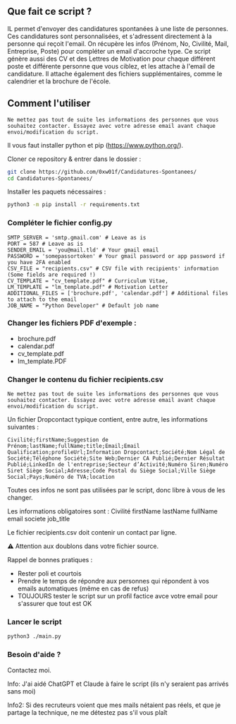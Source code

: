 
## Que fait ce script ?
IL permet d'envoyer des candidatures spontanées à une liste de personnes. Ces candidatures sont personnalisées, et s'adressent directement à la personne qui reçoit l'email. 
On récupère les infos (Prénom, No, Civilité, Mail, Entreprise, Poste) pour compléter un email d'accroche type.
Ce script génère aussi des CV et des Lettres de Motivation pour chaque différent poste et différente personne que vous ciblez, et les attache à l'email de candidature.
Il attache également des fichiers supplémentaires, comme le calendrier et la brochure de l'école. 



## Comment l'utiliser

`Ne mettez pas tout de suite les informations des personnes que vous souhaitez contacter. Essayez avec votre adresse email avant chaque envoi/modification du script.`

Il vous faut installer python et pip (https://www.python.org/).

Cloner ce repository & entrer dans le dossier :
```bash
git clone https://github.com/0xw01f/Candidatures-Spontanees/
cd Candidatures-Spontanees/
```


Installer les paquets nécessaires :
```bash
python3 -m pip install -r requirements.txt
```


### Compléter le fichier config.py

```
SMTP_SERVER = 'smtp.gmail.com' # Leave as is
PORT = 587 # Leave as is
SENDER_EMAIL = 'you@mail.tld' # Your gmail email
PASSWORD = 'somepassortoken' # Your gmail password or app password if you have 2FA enabled
CSV_FILE = "recipients.csv" # CSV file with recipients' information (Some fields are required !)
CV_TEMPLATE = "cv_template.pdf" # Curriculum Vitae, 
LM_TEMPLATE = "lm_template.pdf" # Motivation Letter
ADDITIONAL_FILES = ['brochure.pdf', 'calendar.pdf'] # Additional files to attach to the email
JOB_NAME = "Python Developer" # Default job name
```

### Changer les fichiers PDF d'exemple :
- brochure.pdf
- calendar.pdf
- cv_template.pdf
- lm_template.PDF


### Changer le contenu du fichier recipients.csv

`Ne mettez pas tout de suite les informations des personnes que vous souhaitez contacter. Essayez avec votre adresse email avant chaque envoi/modification du script.`

Un fichier Dropcontact typique contient, entre autre, les informations suivantes :

```csv
Civilité;firstName;Suggestion de Prénom;lastName;fullName;title;Email;Email Qualification;profileUrl;Information Dropcontact;Société;Nom Légal de Société;Téléphone Société;Site Web;Dernier CA Publié;Dernier Résultat Publié;LinkedIn de l'entreprise;Secteur d’Activité;Numéro Siren;Numéro Siret Siège Social;Adresse;Code Postal du Siège Social;Ville Siège Social;Pays;Numéro de TVA;location
```
Toutes ces infos ne sont pas utilisées par le script, donc libre à vous de les changer.

Les informations obligatoires sont :
Civilité
firstName
lastName
fullName
email
societe
job_title

Le fichier recipients.csv doit contenir un contact par ligne.

⚠️ Attention aux doublons dans votre fichier source.

Rappel de bonnes pratiques :
- Rester poli et courtois
- Prendre le temps de répondre aux personnes qui répondent à vos emails automatiques (même en cas de refus)
- TOUJOURS tester le script sur un profil factice avce votre email pour s'assurer que tout est OK


### Lancer le script

```bash
python3 ./main.py
```


### Besoin d'aide ?
Contactez moi.

Info: J'ai aidé ChatGPT et Claude à faire le script (ils n'y seraient pas arrivés sans moi)

Info2: Si des recruteurs voient que mes mails nétaient pas réels, et que je partage la technique, ne me détestez pas s'il vous plaît
